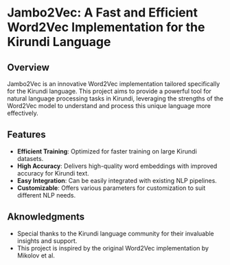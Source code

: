 # Jambo2Vec: A Fast and Efficient Word2Vec Implementation for the Kirundi Language

## Overview

Jambo2Vec is an innovative Word2Vec implementation tailored specifically for the Kirundi language. This project aims to provide a powerful tool for natural language processing tasks in Kirundi, leveraging the strengths of the Word2Vec model to understand and process this unique language more effectively.

## Features

- **Efficient Training**: Optimized for faster training on large Kirundi datasets.
- **High Accuracy**: Delivers high-quality word embeddings with improved accuracy for Kirundi text.
- **Easy Integration**: Can be easily integrated with existing NLP pipelines.
- **Customizable**: Offers various parameters for customization to suit different NLP needs.

## Aknowledgments

- Special thanks to the Kirundi language community for their invaluable insights and support.
- This project is inspired by the original Word2Vec implementation by Mikolov et al.
